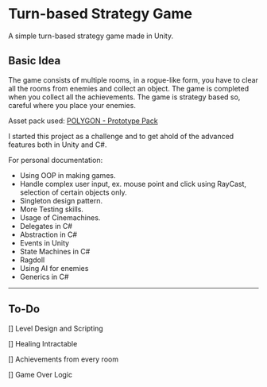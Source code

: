 # Turn-based Strategy Game

A simple turn-based strategy game made in Unity.

## Basic Idea

The game consists of multiple rooms, in a rogue-like form, you have to clear all the rooms from enemies and collect an object. The game is completed when you collect all the achievements. The game is strategy based so, careful where you place your enemies.

Asset pack used: [POLYGON - Prototype Pack](https://syntystore.com/products/polygon-prototype-pack?_pos=1&_sid=0a95fae78&_ss=r)

I started this project as a challenge and to get ahold of the advanced features both in Unity and C#.

For personal documentation:

- Using OOP in making games.
- Handle complex user input, ex. mouse point and click using RayCast, selection of certain objects only.
- Singleton design pattern.
- More Testing skills.
- Usage of Cinemachines.
- Delegates in C#
- Abstraction in C#
- Events in Unity
- State Machines in C#
- Ragdoll
- Using AI for enemies
- Generics in C#

-----

## To-Do

[] Level Design and Scripting

[] Healing Intractable

[] Achievements from every room

[] Game Over Logic
